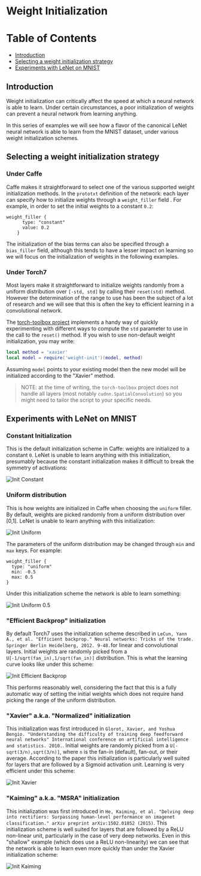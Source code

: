 # Weight Initialization

Table of Contents
=================
* [Introduction](#introduction)
* [Selecting a weight initialization strategy](#selecting-a-weight-initialization-strategy)
* [Experiments with LeNet on MNIST](#experiments-with-lenet-on-mnist)

## Introduction

Weight initialization can critically affect the speed at which a neural network is able to learn.
Under certain circumstances, a poor initialization of weights can prevent a neural network from learning anything.

In this series of examples we will see how a flavor of the canonical LeNet neural network is able to learn from the MNIST dataset, under various weight initialization schemes.

## Selecting a weight initialization strategy

### Under Caffe

Caffe makes it straightforward to select one of the various supported weight initialization methods. In the `prototxt` definition of the network: each layer can specify how to initialize weights through a `weight_filler` field .
For example, in order to set the initial weights to a constant `0.2`:

```
weight_filler {
      type: "constant"
      value: 0.2
    }
```

The initialization of the bias terms can also be specified through a `bias_filler` field, although this tends to have a lesser impact on learning so we will focus on the initialization of weights in the following examples.

### Under Torch7

Most layers make it straightforward to initialize weights randomly from a uniform distribution over `[-std, std]` by calling their `reset(std)` method.
However the determination of the range to use has been the subject of a lot of research and we will see that this is often the key to efficient learning in a convolutional network.

The [torch-toolbox project](https://github.com/e-lab/torch-toolbox/tree/master/Weight-init) implements a handy way of quickly experimenting with different ways to compute the
`std` parameter to use in the call to the `reset()` method.
If you wish to use non-default weight initialization, you may write:

```lua
local method = 'xavier'
local model = require('weight-init')(model, method)
```

Assuming `model` points to your existing model then the new model will be initialized according to the "Xavier" method.

> NOTE: at the time of writing, the `torch-toolbox` project does not handle all layers (most notably `cudnn.SpatialConvolution`) so you might need to tailor the script to your specific needs.

## Experiments with LeNet on MNIST

### Constant Initialization

This is the default initialization scheme in Caffe: weights are initialized to a constant `0`. LeNet is unable to learn anything with this initialization, presumably because the constant initialization makes it difficult to break the symmetry of activations:

![Init Constant](lenet-wi-constant.png)

### Uniform distribution

This is how weights are initialized in Caffe when choosing the `uniform` filler. By default, weights are picked randomly from a uniform distribution over [0,1].
LeNet is unable to learn anything with this initialization:

![Init Uniform](lenet-wi-uniform.png)

The parameters of the uniform distribution may be changed through `min` and `max` keys. For example:
```
weight_filler {
  type: "uniform"
  min: -0.5
  max: 0.5
}
```

Under this initialization scheme the network is able to learn something:

![Init Uniform 0.5](lenet-wi-uniform-0.5.png)

### "Efficient Backprop" initialization

By default Torch7 uses the initialization scheme described in `LeCun, Yann A., et al. "Efficient backprop." Neural networks: Tricks of the trade. Springer Berlin Heidelberg, 2012. 9-48.`for linear and convolutional layers.
Initial weights are randomly picked from a `U[-1/sqrt(fan_in),1/sqrt(fan_in)]` distribution.
This is what the learning curve looks like under this scheme:

![Init Efficient Backprop](lenet-wi-torch-default.png)

This performs reasonably well, considering the fact that this is a fully automatic way of setting the initial weights which does not require hand picking the range of the uniform
distribution.

### "Xavier" a.k.a. "Normalized" initialization

This initialization was first introduced in `Glorot, Xavier, and Yoshua Bengio. "Understanding the difficulty of training deep feedforward neural networks" International conference on artificial intelligence and statistics. 2010.`. Initial weights are randomly picked from a `U[-sqrt(3/n),sqrt(3/n)]`, where `n` is the fan-in (default), fan-out, or their average. According to the paper this initialization is particularly well suited for layers that are followed by a Sigmoid activation unit. Learning is very efficient under this scheme:

![Init Xavier](lenet-wi-xavier.png)

### "Kaiming" a.k.a. "MSRA" initialization

This initialization was first introduced in `He, Kaiming, et al. "Delving deep into rectifiers: Surpassing human-level performance on imagenet classification." arXiv preprint arXiv:1502.01852 (2015)`.
This initialization scheme is well suited for layers that are followed by a ReLU non-linear unit, particularly in the case of very deep networks.
Even in this "shallow" example (which does use a ReLU non-linearity) we can see that the network is able to learn even more quickly than under the Xavier initialization scheme:

![Init Kaiming](lenet-wi-kaiming.png)
